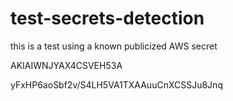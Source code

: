 # test-secrets-detection

this is a test using a known publicized AWS secret

AKIAIWNJYAX4CSVEH53A

yFxHP6aoSbf2v/S4LH5VA1TXAAuuCnXCSSJu8Jnq
